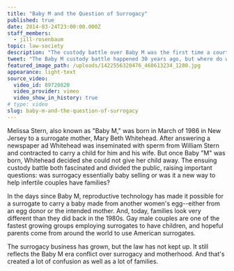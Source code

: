 ```yaml
---
title: "Baby M and the Question of Surrogacy"
published: true
date: 2014-03-24T23:00:00.000Z
staff_members:
  - jill-rosenbaum
topic: law-society
description: "The custody battle over Baby M was the first time a court considered surrogacy. Today's families are created in many different ways. But have we resolved the question of surrogacy?"
tweet: "The Baby M custody battle happened 30 years ago, but where do we stand with surrogacy today?"
featured_image_path: /uploads/1422556320476_468613234_1280.jpg
appearance: light-text
source_video:
  video_id: 89720820
  video_provider: vimeo
  video_show_in_history: true
# type: video
slug: baby-m-and-the-question-of-surrogacy
---
```


Melissa Stern, also known as "Baby M," was born in March of 1986 in New Jersey to a surrogate mother, Mary Beth Whitehead. After answering a newspaper ad Whitehead was inseminated with sperm from William Stern and contracted to carry a child for him and his wife. But once Baby "M" was born, Whitehead decided she could not give her child away. The ensuing custody battle both fascinated and divided the public, raising important questions: was surrogacy essentially baby selling or was it a new way to help infertile couples have families?

In the days since Baby M, reproductive technology has made it possible for a surrogate to carry a baby made from another women's egg--either from an egg donor or the intended mother. And, today, families look very different than they did back in the 1980s. Gay male couples are one of the fastest growing groups employing surrogates to have children, and hopeful parents come from around the world to use American surrogates.

The surrogacy business has grown, but the law has not kept up. It still reflects the Baby M era conflict over surrogacy and motherhood. And that's created a lot of confusion as well as a lot of families.

